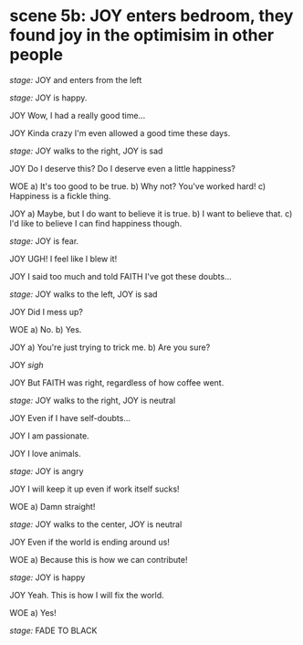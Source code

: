 # scene 5b: JOY enters bedroom, they found joy in the optimisim in other people

*stage:* JOY and enters from the left

*stage:* JOY is happy.

JOY
Wow, I had a really good time...

JOY
Kinda crazy I'm even allowed a good time these days.

*stage:* JOY walks to the right, JOY is sad

JOY
Do I deserve this? Do I deserve even a little happiness?

WOE
a) It's too good to be true.
b) Why not? You've worked hard!
c) Happiness is a fickle thing.

JOY
a) Maybe, but I do want to believe it is true.
b) I want to believe that.
c) I'd like to believe I can find happiness though.

*stage:* JOY is fear.

JOY
UGH! I feel like I blew it!

JOY
I said too much and told FAITH I've got these doubts...

*stage:* JOY walks to the left, JOY is sad

JOY
Did I mess up?

WOE
a) No.
b) Yes.

JOY
a) You're just trying to trick me.
b) Are you sure?

JOY
*sigh*

JOY
But FAITH was right, regardless of how coffee went.

*stage:* JOY walks to the right, JOY is neutral

JOY
Even if I have self-doubts...

JOY
I am passionate.

JOY
I love animals.

*stage:* JOY is angry

JOY
I will keep it up even if work itself sucks!

WOE
a) Damn straight!

*stage:* JOY walks to the center, JOY is neutral

JOY
Even if the world is ending around us!

WOE
a) Because this is how we can contribute!

*stage:* JOY is happy

JOY
Yeah. This is how I will fix the world.

WOE
a) Yes!

*stage:* FADE TO BLACK
